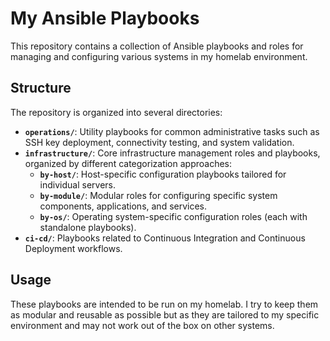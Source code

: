 # My Ansible Playbooks

This repository contains a collection of Ansible playbooks and roles for managing and configuring various systems in my homelab environment.

## Structure

The repository is organized into several directories:

- **`operations/`**: Utility playbooks for common administrative tasks such as SSH key deployment, connectivity testing, and system validation.
- **`infrastructure/`**: Core infrastructure management roles and playbooks, organized by different categorization approaches:
  - **`by-host/`**: Host-specific configuration playbooks tailored for individual servers.
  - **`by-module/`**: Modular roles for configuring specific system components, applications, and services.
  - **`by-os/`**: Operating system-specific configuration roles (each with standalone playbooks).
- **`ci-cd/`**: Playbooks related to Continuous Integration and Continuous Deployment workflows.

## Usage

These playbooks are intended to be run on my homelab. I try to keep them as modular and reusable as possible but as they are tailored to my specific environment and may not work out of the box on other systems.
